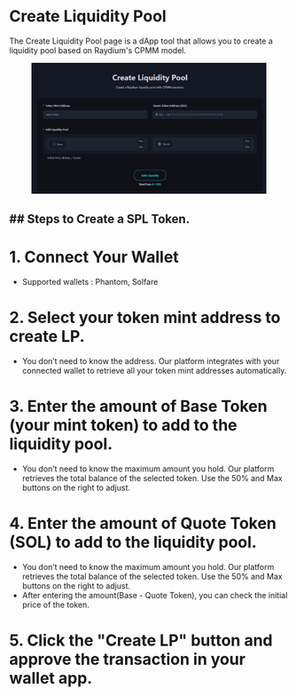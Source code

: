 
# Create Liquidity Pool

The Create Liquidity Pool page is a dApp tool that allows you to create a liquidity pool based on Raydium's CPMM model.

<figure><img src="../.gitbook/assets/create_lp.png" alt=""><figcaption></figcaption></figure>



## ## Steps to Create a SPL Token.


# 1. Connect Your Wallet
 - Supported wallets : Phantom, Solfare

# 2. Select your token mint address to create LP.
 - You don’t need to know the address. Our platform integrates with your connected wallet to retrieve all your token mint addresses automatically.

# 3. Enter the amount of Base Token (your mint token) to add to the liquidity pool.
 - You don’t need to know the maximum amount you hold. Our platform retrieves the total balance of the selected token. Use the 50% and Max buttons on the right to adjust.

# 4. Enter the amount of Quote Token (SOL) to add to the liquidity pool.
 - You don’t need to know the maximum amount you hold. Our platform retrieves the total balance of the selected token. Use the 50% and Max buttons on the right to adjust.
 - After entering the amount(Base - Quote Token), you can check the initial price of the token.

# 5. Click the "Create LP" button and approve the transaction in your wallet app.




